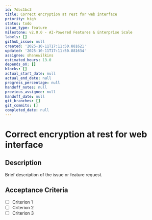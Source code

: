 ```yaml
---
id: 7dbc1bc3
title: Correct encryption at rest for web interface
priority: high
status: todo
issue_type: feature
milestone: v2.0.0 - AI-Powered Features & Enterprise Scale
labels: []
github_issue: null
created: '2025-10-11T17:11:50.881621'
updated: '2025-10-11T17:11:50.881634'
assignee: shanewilkins
estimated_hours: 13.0
depends_on: []
blocks: []
actual_start_date: null
actual_end_date: null
progress_percentage: null
handoff_notes: null
previous_assignee: null
handoff_date: null
git_branches: []
git_commits: []
completed_date: null
---
```


# Correct encryption at rest for web interface

## Description

Brief description of the issue or feature request.

## Acceptance Criteria

- [ ] Criterion 1
- [ ] Criterion 2
- [ ] Criterion 3
